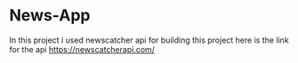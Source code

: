 # News-App
In this project i used newscatcher api for building this project here is the link for the api https://newscatcherapi.com/

